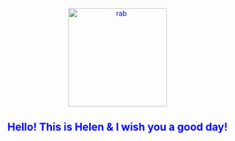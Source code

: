 <div style="text-align:center; color:blue;">
<img src="https://pixabay.com/get/g6d27fcab4bfd274d21728cdb81d87d23424f97abb99f2fd8db6ef8ee6d9a03987c1025a6ab342a49c8d9dc6b4b675624_640.png" alt="rab" width="200">

<h2>Hello! This is Helen & I wish you a good day!</h2>
</div>
